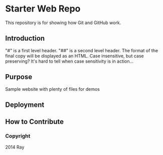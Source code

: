 # Starter Web Repo

This repository is for showing how Git and GitHub work.

## Introduction
"#" is a first level header.
"##" is a second level header. 
The format of the final copy will be displayed as an HTML. 
Case insensitive, but case preserving? It's hard to tell when case sensitivity is in action... 

## Purpose

Sample website with plenty of files for demos

## Deployment

## How to Contribute

### Copyright

2014 Ray

